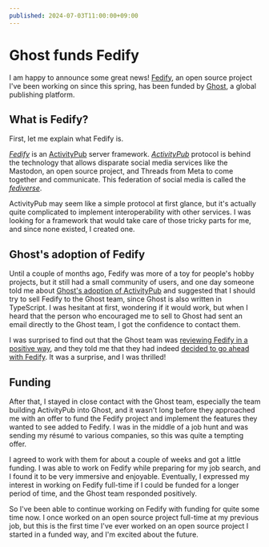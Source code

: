 ```yaml
---
published: 2024-07-03T11:00:00+09:00
---
```


Ghost funds Fedify
==================

I am happy to announce some great news!  [Fedify], an open source project
I've been working on since this spring, has been funded by [Ghost],
a global publishing platform.

[Fedify]: https://fedify.dev/
[Ghost]: https://ghost.org/


What is Fedify?
---------------

First, let me explain what Fedify is.

<dfn>[Fedify]</dfn> is an [ActivityPub] server framework.
<dfn>[ActivityPub]</dfn> protocol is behind the technology that allows
disparate social media services like the Mastodon, an open source project,
and Threads from Meta to come together and communicate.  This federation of
social media is called the <dfn>[fediverse]</dfn>.

ActivityPub may seem like a simple protocol at first glance,
but it's actually quite complicated to implement interoperability
with other services.  I was looking for a framework that would take care of
those tricky parts for me, and since none existed, I created one.

[ActivityPub]: https://www.w3.org/TR/activitypub/
[fediverse]: https://en.wikipedia.org/wiki/Fediverse


Ghost's adoption of Fedify
--------------------------

Until a couple of months ago, Fedify was more of a toy for people's hobby
projects, but it still had a small community of users, and one day someone
told me about [Ghost's adoption of ActivityPub][1] and suggested that I should
try to sell Fedify to the Ghost team, since Ghost is also written in TypeScript.
I was hesitant at first, wondering if it would work, but when I heard that
the person who encouraged me to sell to Ghost had sent an email directly to
the Ghost team, I got the confidence to contact them.

I was surprised to find out that the Ghost team was [reviewing Fedify
in a positive way][2], and they told me that they had indeed [decided to go
ahead with Fedify][3]. It was a surprise, and I was thrilled!

[1]: https://activitypub.ghost.org/
[2]: https://activitypub.ghost.org/day4/
[3]: https://activitypub.ghost.org/day-4/


Funding
-------

After that, I stayed in close contact with the Ghost team, especially the team
building ActivityPub into Ghost, and it wasn't long before they approached me
with an offer to fund the Fedify project and implement the features they wanted
to see added to Fedify.  I was in the middle of a job hunt and was sending my
résumé to various companies, so this was quite a tempting offer.

I agreed to work with them for about a couple of weeks and got a little funding.
I was able to work on Fedify while preparing for my job search, and I found it
to be very immersive and enjoyable.  Eventually, I expressed my interest in
working on Fedify full-time if I could be funded for a longer period of time,
and the Ghost team responded positively.

So I've been able to continue working on Fedify with funding for quite some
time now.  I once worked on an open source project full-time at my previous job,
but this is the first time I've ever worked on an open source project I started
in a funded way, and I'm excited about the future.
